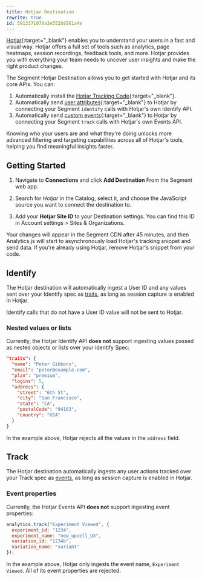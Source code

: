 ```yaml
---
title: Hotjar Destination
rewrite: true
id: 5913371070a3e552b9561a4e
---
```

[Hotjar](https://hotjar.com){:target="_blank"} enables you to understand your users in a fast and visual way. Hotjar offers a full set of tools such as analytics, page heatmaps, session recordings, feedback tools, and more. Hotjar provides you with everything your team needs to uncover user insights and make the right product changes.

The Segment Hotjar Destination allows you to get started with Hotjar and its core APIs. You can:
1. Automatically install the [Hotjar Tracking Code](https://help.hotjar.com/hc/en-us/articles/115011639927){:target="_blank"}.
2. Automatically send [user attributes](https://help.hotjar.com/hc/en-us/articles/360033640653-Identify-API-Reference){:target="_blank"} to Hotjar by connecting your Segment `identify` calls with Hotjar's own Identify API.
3. Automatically send [custom events](https://help.hotjar.com/hc/en-us/articles/4405109971095-Events-API-Reference){:target="_blank"} to Hotjar by connecting your Segment `track` calls with Hotjar's own Events API.

Knowing who your users are and what they're doing unlocks more advanced filtering and targeting capabilities across all of Hotjar's tools, helping you find meaningful insights faster.

## Getting Started



1. Navigate to **Connections** and click **Add Destination** From the Segment web app.

2. Search for *Hotjar* in the Catalog, select it, and choose the JavaScript source you want to connect the destination to.

3. Add your **Hotjar Site ID** to your Destination settings. You can find this ID in Account settings > Sites & Organizations.

Your changes will appear in the Segment CDN after 45 minutes, and then Analytics.js will start to asynchronously load Hotjar's tracking snippet and send data. If you're already using Hotjar, remove Hotjar's snippet from your code.

## Identify

The Hotjar destination will automatically ingest a User ID and any values sent over your Identify spec as [traits](/docs/connections/spec/identify/#traits), as long as session capture is enabled in Hotjar.

Identify calls that do not have a User ID value will not be sent to Hotjar.

### Nested values or lists

Currently, the Hotjar Identify API **does not** support ingesting values passed as nested objects or lists over your identify Spec:

```json
"traits": {
  "name": "Peter Gibbons",
  "email": "peter@example.com",
  "plan": "premium",
  "logins": 5,
  "address": {
    "street": "6th St",
    "city": "San Francisco",
    "state": "CA",
    "postalCode": "94103",
    "country": "USA"
  }
}
```

In the example above, Hotjar rejects all the values in the `address` field.

## Track

The Hotjar destination automatically ingests any user actions tracked over your Track spec as [events](/docs/connections/spec/track/), as long as session capture is enabled in Hotjar.

### Event properties

Currently, the Hotjar Events API **does not** support ingesting event properties:

```js
analytics.track("Experiment Viewed", {
  experiment_id: "1234",
  experiment_name: "new_upsell_UX",
  variation_id: "1234b",
  variation_name: "variant"
});
```

In the example above, Hotjar only ingests the event name, `Experiment Viewed`. All of its event properties are rejected.
